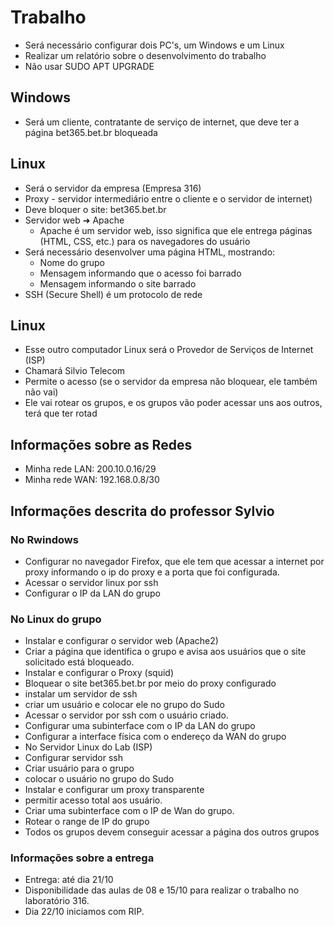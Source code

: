 # Trabalho
* Será necessário configurar dois PC's, um Windows e um Linux
* Realizar um relatório sobre o desenvolvimento do trabalho
* Não usar SUDO APT UPGRADE

## Windows
* Será um cliente, contratante de serviço de internet, que deve ter a página bet365.bet.br bloqueada

## Linux
* Será o servidor da empresa (Empresa 316)
* Proxy - servidor intermediário entre o cliente e o servidor de internet)
* Deve bloquer o site: bet365.bet.br
* Servidor web ➜ Apache
  * Apache é um servidor web, isso significa que ele entrega páginas (HTML, CSS, etc.) para os navegadores do usuário
* Será necessário desenvolver uma página HTML, mostrando:
  * Nome do grupo
  * Mensagem informando que o acesso foi barrado
  * Mensagem informando o site barrado
* SSH (Secure Shell) é um protocolo de rede

## Linux
* Esse outro computador Linux será o Provedor de Serviços de Internet (ISP)
* Chamará Silvio Telecom
* Permite o acesso (se o servidor da empresa não bloquear, ele também não vai)
* Ele vai rotear os grupos, e os grupos vão poder acessar uns aos outros, terá que ter rotad

## Informações sobre as Redes
* Minha rede LAN: 200.10.0.16/29
* Minha rede WAN: 192.168.0.8/30

## Informações descrita do professor Sylvio
### No Rwindows
* Configurar no navegador Firefox, que ele tem que acessar a internet por proxy informando o ip do proxy e a porta que foi configurada.
* Acessar o servidor linux por ssh
* Configurar o IP da LAN do grupo

### No Linux do grupo
* Instalar e configurar o servidor web (Apache2)
* Criar a página que identifica o grupo e avisa aos usuários que o site solicitado está bloqueado.
* Instalar e configurar o Proxy (squid)
* Bloquear o site bet365.bet.br por meio do proxy configurado
* instalar um servidor de ssh
* criar um usuário e colocar ele no grupo do Sudo
* Acessar o servidor por ssh com o usuário criado.
* Configurar uma subinterface com o IP da LAN do grupo
* Configurar a interface física com o endereço da WAN do grupo
* No Servidor Linux do Lab (ISP)
* Configurar servidor ssh
* Criar usuário para o grupo
* colocar o usuário no grupo do Sudo
* Instalar e configurar um proxy transparente
* permitir acesso total aos usuário.
* Criar uma subinterface com o IP de Wan do grupo.
* Rotear o range de IP do grupo
* Todos os grupos devem conseguir acessar a página dos outros grupos

### Informações sobre a entrega
* Entrega: até dia 21/10
* Disponibilidade das aulas de 08 e 15/10 para realizar o trabalho no laboratório 316.
* Dia 22/10 iniciamos com RIP. 
